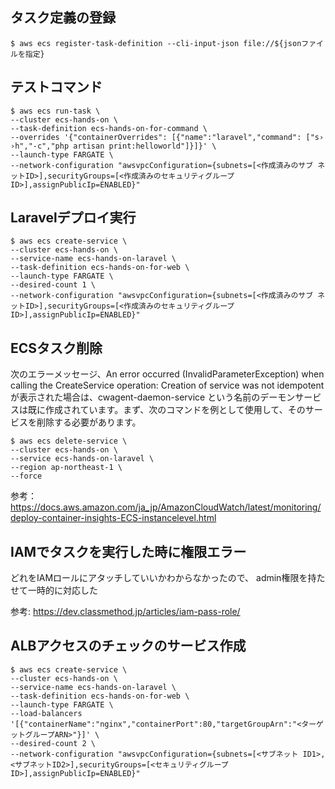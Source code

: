 ## タスク定義の登録
```
$ aws ecs register-task-definition --cli-input-json file://${jsonファイルを指定}
```

## テストコマンド
```
$ aws ecs run-task \
--cluster ecs-hands-on \
--task-definition ecs-hands-on-for-command \
--overrides '{"containerOverrides": [{"name":"laravel","command": ["s›
›h","-c","php artisan print:helloworld"]}]}' \
--launch-type FARGATE \
--network-configuration "awsvpcConfiguration={subnets=[<作成済みのサブ ネットID>],securityGroups=[<作成済みのセキュリティグループID>],assignPublicIp=ENABLED}"
```

## Laravelデプロイ実行
```
$ aws ecs create-service \
--cluster ecs-hands-on \
--service-name ecs-hands-on-laravel \
--task-definition ecs-hands-on-for-web \
--launch-type FARGATE \
--desired-count 1 \
--network-configuration "awsvpcConfiguration={subnets=[<作成済みのサブ ネットID>],securityGroups=[<作成済みのセキュリティグループID>],assignPublicIp=ENABLED}"
```

## ECSタスク削除
次のエラーメッセージ、An error occurred (InvalidParameterException) when calling the CreateService operation: Creation of service was not idempotent が表示された場合は、cwagent-daemon-service という名前のデーモンサービスは既に作成されています。まず、次のコマンドを例として使用して、そのサービスを削除する必要があります。
```
$ aws ecs delete-service \
--cluster ecs-hands-on \
--service ecs-hands-on-laravel \
--region ap-northeast-1 \
--force
```

参考：
https://docs.aws.amazon.com/ja_jp/AmazonCloudWatch/latest/monitoring/deploy-container-insights-ECS-instancelevel.html

## IAMでタスクを実行した時に権限エラー
どれをIAMロールにアタッチしていいかわからなかったので、
admin権限を持たせて一時的に対応した

参考:
https://dev.classmethod.jp/articles/iam-pass-role/

## ALBアクセスのチェックのサービス作成
```
$ aws ecs create-service \
--cluster ecs-hands-on \
--service-name ecs-hands-on-laravel \
--task-definition ecs-hands-on-for-web \
--launch-type FARGATE \
--load-balancers '[{"containerName":"nginx","containerPort":80,"targetGroupArn":"<ターゲットグループARN>"}]' \
--desired-count 2 \
--network-configuration "awsvpcConfiguration={subnets=[<サブネット ID1>,<サブネットID2>],securityGroups=[<セキュリティグループID>],assignPublicIp=ENABLED}"
```

